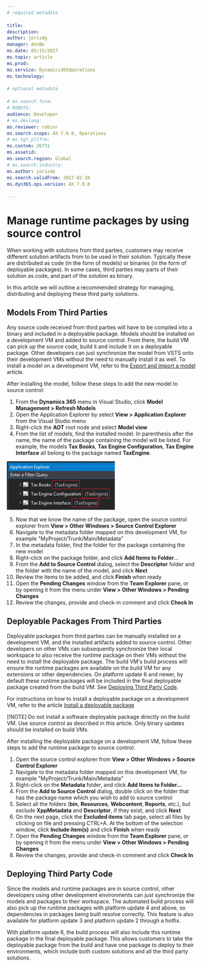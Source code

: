 ```yaml
---
# required metadata

title: 
description: 
author: jorisdg
manager: AnnBe
ms.date: 05/15/2017
ms.topic: article
ms.prod: 
ms.service: Dynamics365Operations
ms.technology: 

# optional metadata

# ms.search.form: 
# ROBOTS: 
audience: Developer
# ms.devlang: 
ms.reviewer: robinr
ms.search.scope: AX 7.0.0, Operations
# ms.tgt_pltfrm: 
ms.custom: 26731
ms.assetid:
ms.search.region: Global
# ms.search.industry: 
ms.author: jorisde
ms.search.validFrom: 2017-02-28
ms.dyn365.ops.version: AX 7.0.0

---
```


# Manage runtime packages by using source control
When working with solutions from third parties, customers may receive different solution artifacts from to be used in their solution. Typically these are distributed as code (in the form of models) or binaries (in the form of deployable packages). In some cases, third parties may parts of their solution as code, and part of the solution as binary.

In this article we will outline a recommended strategy for managing, distributing and deploying these third party solutions.

## Models From Third Parties
Any source code received from third parties will have to be compiled into a binary and included in a deployable package. Models should be installed on a development VM and added to source control. From there, the build VM can pick up the source code, build it and include it on a deployable package. Other developers can just synchronize the model from VSTS onto their development VMs without the need to manually install it as well.
To install a model on a development VM, refer to the [Export and import a model](models-export-import.md) article.

After installing the model, follow these steps to add the new model to source control:

1. From the **Dynamics 365** menu in Visual Studio, click **Model Management > Refresh Models**
2. Open the Application Explorer by select **View > Application Explorer** from the Visual Studio menu
3. Right-click the **AOT** root node and select **Model view**
4. From the list of models, find the installed model. In parenthesis after the name, the name of the package containing the model will be listed. For example, the models **Tax Books**, **Tax Engine Configuration**, **Tax Engine Interface** all belong to the package named **TaxEngine**.

![Package name for each model](media/appexplorer_modelpackagename.png)

5. Now that we know the name of the package, open the source control explorer from **View > Other Windows > Source Control Explorer**
6. Navigate to the metadata folder mapped on this development VM, for example "MyProject/Trunk/Main/Metadata"
7. In the metadata folder, find the folder for the package containing the new model
8. Right-click on the package folder, and click **Add Items to Folder**…
9. From the **Add to Source Control** dialog, select the **Descriptor** folder and the folder with the name of the model, and click **Next**
10. Review the items to be added, and click **Finish** when ready
11. Open the **Pending Changes** window from the **Team Explorer** pane, or by opening it from the menu under **View > Other Windows > Pending Changes**
12. Review the changes, provide and check-in comment and click **Check In**

## Deployable Packages From Third Parties
Deployable packages from third parties can be manually installed on a development VM, and the installed artifacts added to source control. Other developers on other VMs can subsequently synchronize their local workspace to also receive the runtime package on their VMs without the need to install the deployable package. The build VM's build process will ensure the runtime packages are available on the build VM for any extensions or other dependencies. On platform update 6 and newer, by default these runtime packages will be included in the final deployable package created from the build VM. See [Deploying Third Party Code](#deploying-third-party-code).

For instructions on how to install a deployable package on a development VM, refer to the article [Install a deployable package](install-deployable-package.md)

[!NOTE]
Do not install a software deployable package directly on the build VM. Use source control as described in this article. Only binary updates should be installed on build VMs.

After installing the deployable package on a development VM, follow these steps to add the runtime package to source control:

1. Open the source control explorer from **View > Other Windows > Source Control Explorer**
2. Navigate to the metadata folder mapped on this development VM, for example "MyProject/Trunk/Main/Metadata"
3. Right-click on the **Metadata** folder, and click **Add Items to Folder…**
4. From the **Add to Source Control** dialog, double click on the folder that has the package name which you wish to add to source control
5. Select all the folders (**bin**, **Resources**, **Webcontent**, **Reports**, etc.), but exclude **XppMetadata** and **Descriptor**, if they exist, and click **Next**
6. On the next page, click the **Excluded items** tab page, select all files by clicking on file and pressing CTRL+A. At the bottom of the selection window, click **Include item(s)** and click **Finish** when ready
7. Open the **Pending Changes** window from the **Team Explorer** pane, or by opening it from the menu under **View > Other Windows > Pending Changes**
8. Review the changes, provide and check-in comment and click **Check In**

## Deploying Third Party Code
Since the models and runtime packages are in source control, other developers using other development environments can just synchronize the models and packages to their workspace.
The automated build process will also pick up the runtime packages with platform update 4 and above, so dependencies in packages being built resolve correctly. This feature is also available for platform update 3 and platform update 2 through a hotfix.

With platform update 6, the build process will also include this runtime package in the final deployable package. This allows customers to take the deployable package from the build and have one package to deploy to their environments, which include both custom solutions and all the third party solutions.
